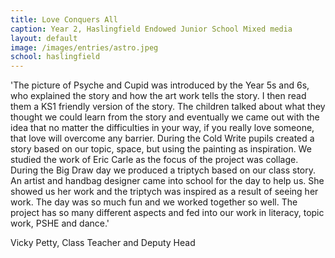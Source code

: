 ```yaml
---
title: Love Conquers All
caption: Year 2, Haslingfield Endowed Junior School Mixed media
layout: default
image: /images/entries/astro.jpeg
school: haslingfield
---
```


'The picture of Psyche and Cupid was introduced by the Year 5s and 6s, who explained the story and how the art work tells the story. I then read them a KS1 friendly version of the story. The children talked about what they thought we could learn from the story and eventually we came out with the idea that no matter the difficulties in your way, if you really love someone, that love will overcome any barrier. During the Cold Write pupils created a story based on our topic, space, but using the painting as inspiration. We studied the work of Eric Carle as the focus of the project was collage.  During the Big Draw day we  produced a triptych based on our class story. An artist and handbag designer came into school for the day to help us. She showed us her work and the triptych was inspired as a result of seeing her work. The day was so much fun and we worked together so well. The project has so many different aspects and fed into our work in literacy, topic work, PSHE and dance.'

Vicky Petty, Class Teacher and Deputy Head
